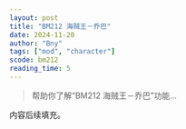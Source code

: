 ```yaml
---
layout: post
title: "BM212 海贼王－乔巴"
date: 2024-11-20
author: "Bny"
tags: ["mod", "character"]
scode: bm212
reading_time: 5
---
```


> 帮助你了解“BM212 海贼王－乔巴”功能...

内容后续填充。
